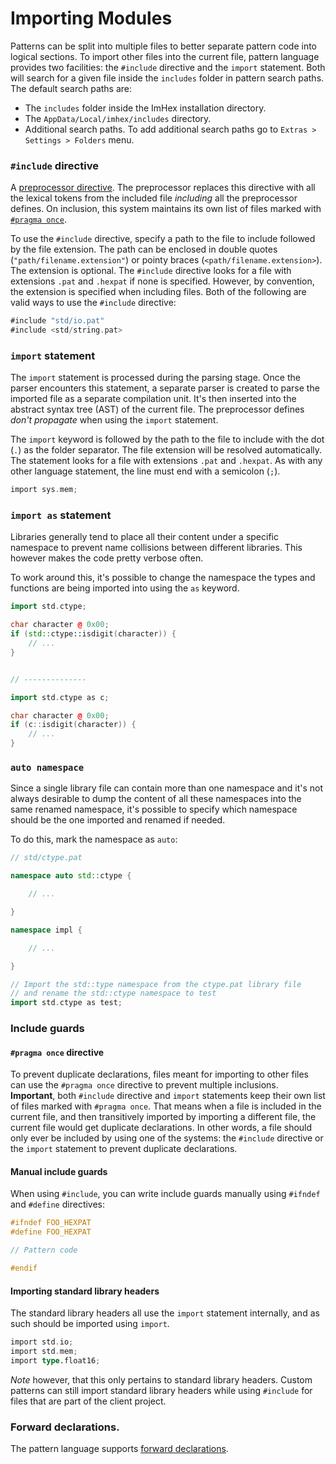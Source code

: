# Importing Modules

Patterns can be split into multiple files to better separate pattern code into logical sections. To import other files into the current file, pattern language provides two facilities: the `#include` directive and the `import` statement. Both will search for a given file inside the `includes` folder in pattern search paths. The default search paths are:

* The `includes` folder inside the ImHex installation directory.
* The `AppData/Local/imhex/includes` directory.
* Additional search paths. To add additional search paths go to `Extras > Settings > Folders` menu.

### `#include` directive

A [preprocessor directive](preprocessor.md). The preprocessor replaces this directive with all the lexical tokens from the included file _including_ all the preprocessor defines. On inclusion, this system maintains its own list of files marked with [`#pragma once`](importing-modules.md#include-guards).

To use the `#include` directive, specify a path to the file to include followed by the file extension. The path can be enclosed in double quotes (`"path/filename.extension"`) or pointy braces (`<path/filename.extension>`). The extension is optional. The `#include` directive looks for a file with extensions `.pat` and `.hexpat` if none is specified. However, by convention, the extension is specified when including files. Both of the following are valid ways to use the `#include` directive:

```rust
#include "std/io.pat"
#include <std/string.pat>
```

### `import` statement

The `import` statement is processed during the parsing stage. Once the parser encounters this statement, a separate parser is created to parse the imported file as a separate compilation unit. It's then inserted into the abstract syntax tree (AST) of the current file. The preprocessor defines _don't propagate_ when using the `import` statement.

The `import` keyword is followed by the path to the file to include with the dot (`.`) as the folder separator. The file extension will be resolved automatically. The statement looks for a file with extensions `.pat` and `.hexpat`. As with any other language statement, the line must end with a semicolon (`;`).

```rust
import sys.mem;
```

### `import as` statement

Libraries generally tend to place all their content under a specific namespace to prevent name collisions between different libraries. This however makes the code pretty verbose often.

To work around this, it's possible to change the namespace the types and functions are being imported into using the `as` keyword.

```cpp
import std.ctype;

char character @ 0x00;
if (std::ctype::isdigit(character)) {
    // ...
}


// --------------

import std.ctype as c;

char character @ 0x00;
if (c::isdigit(character)) {
    // ...
}
```

### `auto namespace`

Since a single library file can contain more than one namespace and it's not always desirable to dump the content of all these namespaces into the same renamed namespace, it's possible to specify which namespace should be the one imported and renamed if needed.

To do this, mark the namespace as `auto`:

```cpp
// std/ctype.pat

namespace auto std::ctype {

    // ...

}

namespace impl {

    // ...

}
```

```cpp
// Import the std::type namespace from the ctype.pat library file
// and rename the std::ctype namespace to test
import std.ctype as test; 
```

### Include guards

#### `#pragma once` directive

To prevent duplicate declarations, files meant for importing to other files can use the `#pragma once` directive to prevent multiple inclusions. **Important**, both `#include` directive and `import` statements keep their own list of files marked with `#pragma once`. That means when a file is included in the current file, and then transitively imported by importing a different file, the current file would get duplicate declarations. In other words, a file should only ever be included by using one of the systems: the `#include` directive or the `import` statement to prevent duplicate declarations.

#### Manual include guards

When using `#include`, you can write include guards manually using `#ifndef` and `#define` directives:

```C++
#ifndef FOO_HEXPAT
#define FOO_HEXPAT

// Pattern code

#endif
```

#### Importing standard library headers

The standard library headers all use the `import` statement internally, and as such should be imported using `import`.

```rust
import std.io;
import std.mem;
import type.float16;
```

_Note_ however, that this only pertains to standard library headers. Custom patterns can still import standard library headers while using `#include` for files that are part of the client project.

### Forward declarations.

The pattern language supports [forward declarations](data-types.md#forward-declaration).
